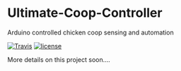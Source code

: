 # Ultimate-Coop-Controller
Arduino controlled chicken coop sensing and automation

[![Travis](https://img.shields.io/travis/jaycollett/Ultimate-Coop-Controller.svg?style=for-the-badge)](https://travis-ci.org/jaycollett/Ultimate-Coop-Controller) [![license](https://img.shields.io/github/license/jaycollett/Ultimate-Coop-Controller.svg?style=for-the-badge)](https://github.com/jaycollett/Ultimate-Coop-Controller)

More details on this project soon....
